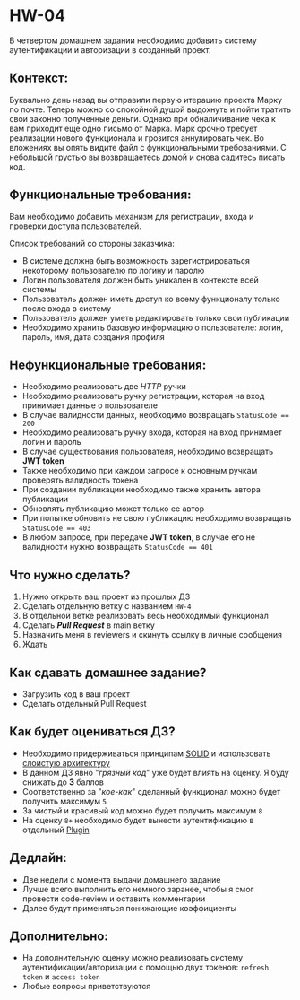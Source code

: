 # HW-04

В четвертом домашнем задании необходимо добавить систему аутентификации и авторизации в созданный проект.

## Контекст:

Буквально день назад вы отправили первую итерацию проекта Марку по почте. 
Теперь можно со спокойной душой выдохнуть и пойти тратить свои законно полученные деньги. 
Однако при обналичивание чека к вам приходит еще одно письмо от Марка. 
Марк срочно требует реализации нового функционала и грозится аннулировать чек. 
Во вложениях вы опять видите файл с функциональными требованиями. 
С небольшой грустью вы возвращаетесь домой и снова садитесь писать код. 

## Функциональные требования:

Вам необходимо добавить механизм для регистрации, входа и проверки доступа пользователей. 

Список требований со стороны заказчика:

* В системе должна быть возможность зарегистрироваться некоторому пользователю по логину и паролю
* Логин пользователя должен быть уникален в контексте всей системы
* Пользователь должен иметь доступ ко всему функционалу только после входа в систему
* Пользователь должен уметь редактировать только свои публикации
* Необходимо хранить базовую информацию о пользователе: логин, пароль, имя, дата создания профиля

## Нефункциональные требования:

* Необходимо реализовать две _HTTP_ ручки
* Необходимо реализовать ручку регистрации, которая на вход принимает данные о пользователе
* В случае валидности данных, необходимо возвращать `StatusCode == 200`
* Необходимо реализовать ручку входа, которая на вход принимает логин и пароль
* В случае существования пользователя, необходимо возвращать **JWT token**
* Также необходимо при каждом запросе к основным ручкам проверять валидность токена
* При создании публикации необходимо также хранить автора публикации
* Обновлять публикацию может только ее автор
* При попытке обновить не свою публикацию необходимо возвращать `StatusCode == 403`
* В любом запросе, при передаче **JWT token**, в случае его не валидности нужно возвращать `StatusCode == 401`

## Что нужно сделать?

1. Нужно открыть ваш проект из прошлых ДЗ
2. Сделать отдельную ветку с названием `HW-4`
3. В отдельной ветке реализовать весь необходимый функционал
4. Сделать **_Pull Request_** в main ветку
5. Назначить меня в reviewers и скинуть ссылку в личные сообщения
6. Ждать

## Как сдавать домашнее задание?

* Загрузить код в ваш проект
* Сделать отдельный Pull Request

## Как будет оцениваться ДЗ?

* Необходимо придерживаться принципам [SOLID](https://habr.com/ru/companies/ruvds/articles/426413/) и использовать [слоистую архитектуру](https://alexkosarev.name/2018/07/27/n-tier-java-part1/)
* В данном ДЗ явно "_грязный код_" уже будет влиять на оценку. Я буду снижать до **3** баллов
* Соответственно за "_кое-как_" сделанный функционал можно будет получить максимум `5`
* За _чистый_ и красивый код можно будет получить максимум `8`
* На оценку `8+` необходимо будет вынести аутентификацию в отдельный [Plugin](https://ktor.io/docs/plugins.html)

## Дедлайн:

* Две недели с момента выдачи домашнего задание
* Лучше всего выполнить его немного заранее, чтобы я смог провести code-review и оставить комментарии
* Далее будут применяться понижающие коэффициенты

## Дополнительно:

* На дополнительную оценку можно реализовать систему аутентификации/авторизации с помощью двух токенов: `refresh token` и `access token`
* Любые вопросы приветствуются